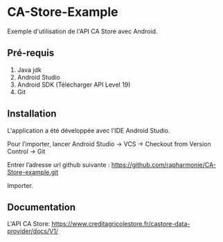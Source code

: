 # CA-Store-Example

Exemple d'utilisation de l'API CA Store avec Android.

## Pré-requis

1. Java jdk
2. Android Studio
3. Android SDK (Télécharger API Level 19)
4. Git

## Installation

L'application a été développée avec l’IDE Android Studio.

Pour l’importer, lancer Android Studio -> VCS -> Checkout from Version Control -> Git

Entrer l’adresse url github suivante : https://github.com/rapharmonie/CA-Store-example.git

Importer. 

## Documentation

L'API CA Store: https://www.creditagricolestore.fr/castore-data-provider/docs/V1/







